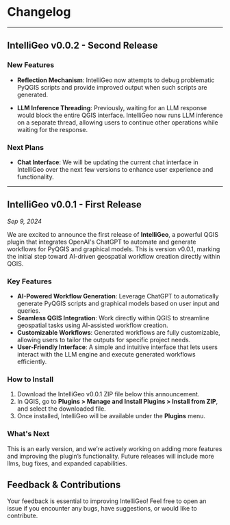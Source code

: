# Changelog

--------------------------------------------------------------

## IntelliGeo v0.0.2 - Second Release

### New Features

- **Reflection Mechanism**: IntelliGeo now attempts to debug problematic PyQGIS scripts and provide improved output when such scripts are generated.

- **LLM Inference Threading**: Previously, waiting for an LLM response would block the entire QGIS interface. IntelliGeo now runs LLM inference on a separate thread, allowing users to continue other operations while waiting for the response.

### Next Plans

- **Chat Interface**: We will be updating the current chat interface in IntelliGeo over the next few versions to enhance user experience and functionality.

-----------------------------------------------------------------------------------

## IntelliGeo v0.0.1 - First Release

*Sep 9, 2024*

We are excited to announce the first release of **IntelliGeo**, a powerful QGIS plugin that integrates OpenAI's ChatGPT to automate and generate workflows for PyQGIS and graphical models. This is version  v0.0.1, marking the initial step toward AI-driven geospatial workflow  creation directly within QGIS.

### Key Features

- **AI-Powered Workflow Generation**: Leverage ChatGPT to automatically generate PyQGIS scripts and graphical models based on user input and queries.
- **Seamless QGIS Integration**: Work directly within QGIS to streamline geospatial tasks using AI-assisted workflow creation.
- **Customizable Workflows**: Generated workflows are fully customizable, allowing users to tailor the outputs for specific project needs.
- **User-Friendly Interface**: A simple and intuitive interface that lets users interact with the LLM engine and execute generated workflows efficiently.

### How to Install

1. Download the IntelliGeo v0.0.1 ZIP file below this announcement.
2. In QGIS, go to **Plugins > Manage and Install Plugins > Install from ZIP**, and select the downloaded file.
3. Once installed, IntelliGeo will be available under the **Plugins** menu.

### What's Next

This is an early version, and we’re actively working on adding more features and improving the plugin’s functionality. Future releases will  include more llms, bug fixes, and expanded capabilities.

## Feedback & Contributions

Your feedback is essential to improving IntelliGeo! Feel free to open an issue if you encounter any bugs, have suggestions, or would like to  contribute.
